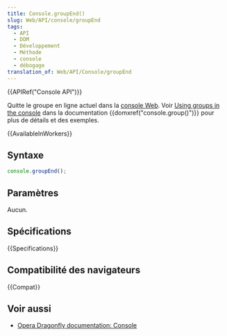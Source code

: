 ```yaml
---
title: Console.groupEnd()
slug: Web/API/console/groupEnd
tags:
  - API
  - DOM
  - Développement
  - Méthode
  - console
  - débogage
translation_of: Web/API/Console/groupEnd
---
```


{{APIRef("Console API")}}

Quitte le groupe en ligne actuel dans la [console Web](/fr/docs/Outils/Console_Web). Voir [Using groups in the console](/fr/docs/Web/API/console#Using_groups_in_the_console) dans la documentation {{domxref("console.group()")}} pour plus de détails et des exemples.

{{AvailableInWorkers}}

## Syntaxe

```js
console.groupEnd();
```

## Paramètres

Aucun.

## Spécifications

{{Specifications}}

## Compatibilité des navigateurs

{{Compat}}

## Voir aussi

- [Opera Dragonfly documentation: Console](http://www.opera.com/dragonfly/documentation/console/)

